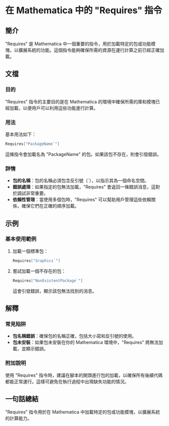 <!--
Meta Description: # 在 Mathematica 中的 "Requires" 指令 ## 簡介 "Requires" 是 Mathematica 中一個重要的指令，用於加載特定的包或功能模塊，以擴展系統的功能。這個指令能夠確保所需的資源在運行計算之前已經正確加載。 ## 文檔 ### 目的 "Requires" 指令...
Meta Keywords: requires, mathematica, packagename, 中一個重要的指令, 用於加載特定的包或功能模塊
-->

# 在 Mathematica 中的 "Requires" 指令

## 簡介
"Requires" 是 Mathematica 中一個重要的指令，用於加載特定的包或功能模塊，以擴展系統的功能。這個指令能夠確保所需的資源在運行計算之前已經正確加載。

## 文檔
### 目的
"Requires" 指令的主要目的是在 Mathematica 的環境中確保所需的庫和模塊已經加載，以便用戶可以利用這些功能進行計算。

### 用法
基本用法如下：
```mathematica
Requires["PackageName`"]
```
這條指令會加載名為 "PackageName" 的包。如果該包不存在，則會引發錯誤。

### 詳情
- **包的名稱**：包的名稱必須包含反引號（`），以指示其為一個命名空間。
- **錯誤處理**：如果指定的包無法加載，"Requires" 會返回一條錯誤消息，這對於調試非常重要。
- **依賴性管理**：當使用多個包時，"Requires" 可以幫助用戶管理這些依賴關係，確保它們在正確的順序加載。

## 示例
### 基本使用範例
1. 加載一個標準包：
   ```mathematica
   Requires["Graphics`"]
   ```

2. 嘗試加載一個不存在的包：
   ```mathematica
   Requires["NonExistentPackage`"]
   ```
   這會引發錯誤，顯示該包無法找到的消息。

## 解釋
### 常見陷阱
- **包名稱錯誤**：確保包的名稱正確，包括大小寫和反引號的使用。
- **包未安裝**：如果包未安裝在你的 Mathematica 環境中，"Requires" 將無法加載，並顯示錯誤。

### 附加說明
使用 "Requires" 指令時，建議在腳本的開頭進行包的加載，以確保所有後續代碼都能正常運行。這樣可避免在執行過程中出現缺失功能的情況。

## 一句話總結
"Requires" 指令用於在 Mathematica 中加載特定的包或功能模塊，以擴展系統的計算能力。